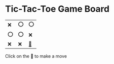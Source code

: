 # Tic-Tac-Toe Game Board
|   |   |   |
|---|---|---|
|❌ |⭕ |⭕ |
|⭕ |⭕ |❌ |
|❌ |❌ |[🔎](XOOOOXXXO.md) |

Click on the 🔎 to make a move